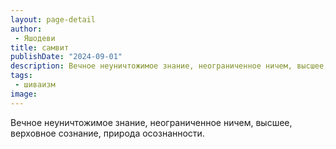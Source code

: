 ```yaml
---
layout: page-detail
author:
 - Яшодеви
title: самвит
publishDate: "2024-09-01"
description: Вечное неуничтожимое знание, неограниченное ничем, высшее, верховное сознание, природа осознанности.
tags:
 - шиваизм
image: 
---
```


Вечное неуничтожимое знание, неограниченное ничем, высшее, верховное сознание, природа осознанности.

